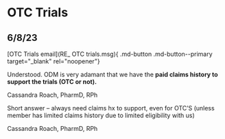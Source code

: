 # OTC Trials

## 6/8/23 

[OTC Trials email](RE_ OTC trials.msg){ .md-button .md-button--primary target="_blank" rel="noopener"}

Understood. ODM is very adamant that we have the **paid claims history to support the trials (OTC or not).** 

Cassandra Roach, PharmD, RPh


Short answer – always need claims hx to support, even for OTC’S (unless member has limited claims history due to limited eligibility with us)

Cassandra Roach, PharmD, RPh
